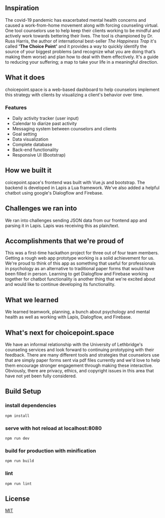 ## Inspiration

The covid-19 pandemic has exacerbated mental health concerns and caused a work-from-home movement along with forcing counseling virtual. One tool counselors use to help keep their clients working to be mindful and actively work towards bettering their lives. The tool is championed by Dr. Russ Harris, the author of international best-seller *The Happiness Trap* it's called **'The Choice Point'** and it provides a way to quickly identify the source of your biggest problems (and recognize what you are doing that’s making them worse) and plan how to deal with them effectively. It's a guide to reducing your suffering; a map to take your life in a meaningful direction.

## What it does

choicepoint.space is a web-based dashboard to help counselors implement this strategy with clients by visualizing a client's behavior over time.

### Features

- Daily activity tracker (user input)
- Calendar to diarize past activity
- Messaging system between counselors and clients
- Goal setting
- Data visualization
- Complete database 
- Back-end functionality
- Responsive UI (Bootstrap)

## How we built it

coicepoint.space's frontend was built with Vue.js and bootstrap. The backend is developed in Lapis a Lua framework. We've also added a helpful chatbot using google's Dialogflow and Firebase.

## Challenges we ran into

We ran into challenges sending JSON data from our frontend app and parsing it in Lapis. Lapis was receiving this as plain/text.

## Accomplishments that we're proud of

This was a first-time hackathon project for three out of four team members. Getting a rough web app prototype working is a solid achievement for us. We're proud to think of this app as something that useful for professionals in psychology as an alternative to traditional paper forms that would have been filled in person. Learning to get Dialogflow and Firebase working together for chatbot functionality is another thing that we're excited about and would like to continue developing its functionality.

## What we learned

We learned teamwork, planning, a bunch about psychology and mental health as well as working with Lapis, Dialogflow, and Firebase.

## What's next for choicepoint.space

We have an informal relationship with the University of Lethbridge's counseling services and look forward to continuing prototyping with their feedback. There are many different tools and strategies that counselors use that are simply paper forms sent via pdf files currently and we'd love to help them encourage stronger engagement through making these interactive. Obviously, there are privacy, ethics, and copyright issues in this area that have not yet been fully considered.


## Build Setup

### install dependencies
```
npm install
```
### serve with hot reload at localhost:8080
```
npm run dev
```
### build for production with minification
```
npm run build
```
### lint
```
npm run lint
```

## License

[MIT](https://github.com/creativetimofficial/vue-paper-dashboard/blob/master/LICENSE.md)

